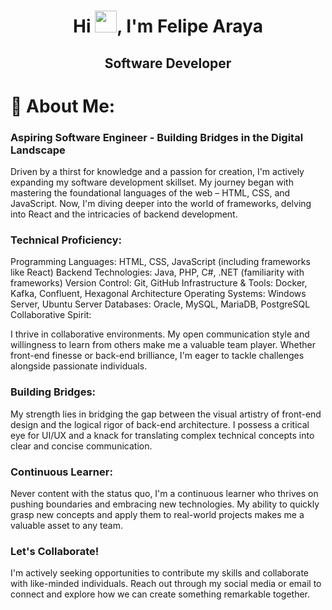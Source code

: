 <div>
<h1 align="center">Hi <img src="https://media.giphy.com/media/hvRJCLFzcasrR4ia7z/giphy.gif" width="35">, I'm Felipe Araya</h1>
<h2 align="center"><span>Software Developer</span></h2>
</div>

# 💫 About Me:

<h3>Aspiring Software Engineer  - Building Bridges in the Digital Landscape</h3>

Driven by a thirst for knowledge and a passion for creation, I'm actively expanding my software development skillset. My journey began with mastering the foundational languages of the web – HTML, CSS, and JavaScript. Now, I'm diving deeper into the world of frameworks, delving into React and the intricacies of backend development.

### Technical Proficiency:

Programming Languages: HTML, CSS, JavaScript (including frameworks like React)
Backend Technologies: Java, PHP, C#, .NET (familiarity with frameworks)
Version Control: Git, GitHub
Infrastructure & Tools: Docker, Kafka, Confluent, Hexagonal Architecture
Operating Systems: Windows Server, Ubuntu Server
Databases: Oracle, MySQL, MariaDB, PostgreSQL
Collaborative Spirit:

I thrive in collaborative environments. My open communication style and willingness to learn from others make me a valuable team player. Whether front-end finesse or back-end brilliance, I'm eager to tackle challenges alongside passionate individuals.

### Building Bridges:

My strength lies in bridging the gap between the visual artistry of front-end design and the logical rigor of back-end architecture. I possess a critical eye for UI/UX and a knack for translating complex technical concepts into clear and concise communication.

### Continuous Learner:

Never content with the status quo, I'm a continuous learner who thrives on pushing boundaries and embracing new technologies. My ability to quickly grasp new concepts and apply them to real-world projects makes me a valuable asset to any team.

### Let's Collaborate!

I'm actively seeking opportunities to contribute my skills and collaborate with like-minded individuals. Reach out through my social media or email to connect and explore how we can create something remarkable together.




